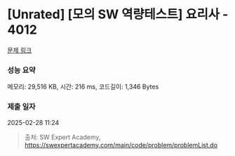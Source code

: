 # [Unrated] [모의 SW 역량테스트] 요리사 - 4012 

[문제 링크](https://swexpertacademy.com/main/code/problem/problemDetail.do?contestProbId=AWIeUtVakTMDFAVH) 

### 성능 요약

메모리: 29,516 KB, 시간: 216 ms, 코드길이: 1,346 Bytes

### 제출 일자

2025-02-28 11:24



> 출처: SW Expert Academy, https://swexpertacademy.com/main/code/problem/problemList.do